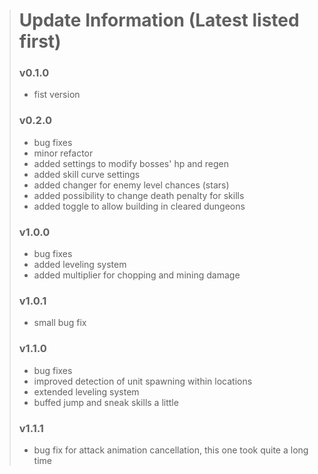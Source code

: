 > # Update Information (Latest listed first)
> ### v0.1.0
> - fist version
> ### v0.2.0
> - bug fixes
> - minor refactor
> - added settings to modify bosses' hp and regen
> - added skill curve settings
> - added changer for enemy level chances (stars)
> - added possibility to change death penalty for skills
> - added toggle to allow building in cleared dungeons
> ### v1.0.0
> - bug fixes
> - added leveling system
> - added multiplier for chopping and mining damage
> ### v1.0.1
> - small bug fix
> ### v1.1.0
> - bug fixes
> - improved detection of unit spawning within locations
> - extended leveling system
> - buffed jump and sneak skills a little
> ### v1.1.1
> - bug fix for attack animation cancellation, this one took quite a long time